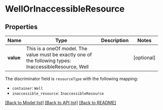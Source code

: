 # WellOrInaccessibleResource



## Properties
Name | Type | Description | Notes
------------ | ------------- | ------------- | -------------
**value** | This is a oneOf model. The value must be exactly one of the following types: InaccessibleResource, Well |  | [optional] 

The discriminator field is `resourceType` with the following mapping:
 - `container`: `Well`
 - `inaccessible_resource`: `InaccessibleResource`



[[Back to Model list]](../README.md#models) [[Back to API list]](../README.md#api-endpoints) [[Back to README]](../README.md)


